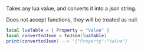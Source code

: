 Takes any lua value, and converts it into a json string.

Does not accept functions, they will be treated as null.

```lua
local luaTable = { Property = "Value" }
local convertedJson = toJson(luaTable)
print(convertedJson) --> '{"Property":"Value"}'
```
